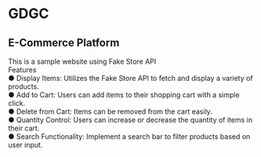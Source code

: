 # GDGC
## E-Commerce Platform
This is a sample website using Fake Store API</br>
Features</br>
● Display Items: Utilizes the Fake Store API to fetch and display a variety of products.</br>
● Add to Cart: Users can add items to their shopping cart with a simple click.</br>
● Delete from Cart: Items can be removed from the cart easily.</br>
● Quantity Control: Users can increase or decrease the quantity of items in their cart.</br>
● Search Functionality: Implement a search bar to filter products based on user input.</br>

